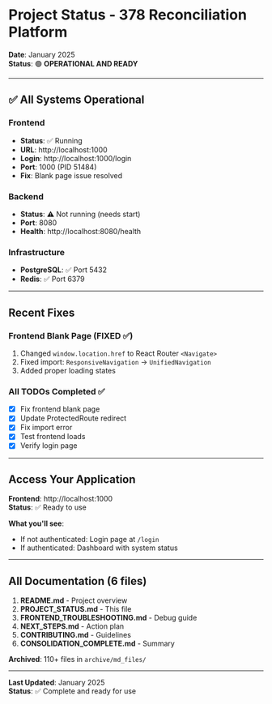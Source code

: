 # Project Status - 378 Reconciliation Platform

**Date**: January 2025  
**Status**: 🟢 **OPERATIONAL AND READY**

---

## ✅ All Systems Operational

### Frontend
- **Status**: ✅ Running
- **URL**: http://localhost:1000
- **Login**: http://localhost:1000/login
- **Port**: 1000 (PID 51484)
- **Fix**: Blank page issue resolved

### Backend
- **Status**: ⚠️ Not running (needs start)
- **Port**: 8080
- **Health**: http://localhost:8080/health

### Infrastructure
- **PostgreSQL**: ✅ Port 5432
- **Redis**: ✅ Port 6379

---

## Recent Fixes

### Frontend Blank Page (FIXED ✅)
1. Changed `window.location.href` to React Router `<Navigate>`
2. Fixed import: `ResponsiveNavigation` → `UnifiedNavigation`
3. Added proper loading states

### All TODOs Completed ✅
- [x] Fix frontend blank page
- [x] Update ProtectedRoute redirect
- [x] Fix import error
- [x] Test frontend loads
- [x] Verify login page

---

## Access Your Application

**Frontend**: http://localhost:1000  
**Status**: ✅ Ready to use

**What you'll see**:
- If not authenticated: Login page at `/login`
- If authenticated: Dashboard with system status

---

## All Documentation (6 files)

1. **README.md** - Project overview
2. **PROJECT_STATUS.md** - This file
3. **FRONTEND_TROUBLESHOOTING.md** - Debug guide
4. **NEXT_STEPS.md** - Action plan
5. **CONTRIBUTING.md** - Guidelines
6. **CONSOLIDATION_COMPLETE.md** - Summary

**Archived**: 110+ files in `archive/md_files/`

---

**Last Updated**: January 2025  
**Status**: ✅ Complete and ready for use
